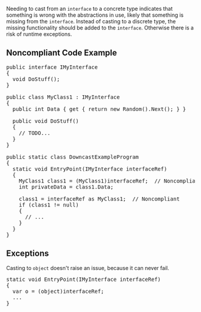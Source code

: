 Needing to cast from an `interface` to a concrete type indicates that something is wrong with the abstractions in use, likely that
something is missing from the `interface`. Instead of casting to a discrete type, the missing functionality should be added to the
`interface`. Otherwise there is a risk of runtime exceptions.

## Noncompliant Code Example

<pre>
public interface IMyInterface
{
  void DoStuff();
}

public class MyClass1 : IMyInterface
{
  public int Data { get { return new Random().Next(); } }

  public void DoStuff()
  {
    // TODO...
  }
}

public static class DowncastExampleProgram
{
  static void EntryPoint(IMyInterface interfaceRef)
  {
    MyClass1 class1 = (MyClass1)interfaceRef;  // Noncompliant
    int privateData = class1.Data;

    class1 = interfaceRef as MyClass1;  // Noncompliant
    if (class1 != null)
    {
      // ...
    }
  }
}
</pre>

## Exceptions

Casting to `object` doesn't raise an issue, because it can never fail.

<pre>
static void EntryPoint(IMyInterface interfaceRef)
{
  var o = (object)interfaceRef;
  ...
}
</pre>